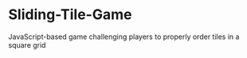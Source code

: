 # Sliding-Tile-Game
JavaScript-based game challenging players to properly order tiles in a square grid
